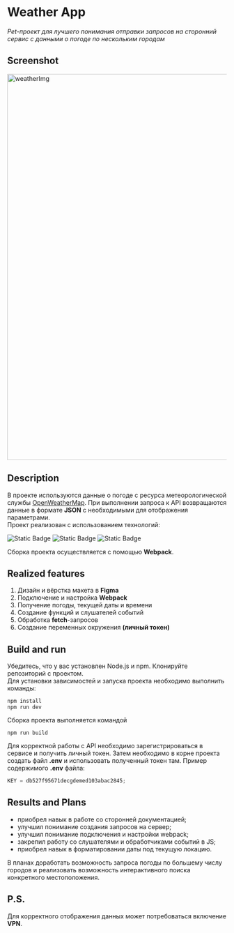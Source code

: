 # Weather App

_Pet-проект для лучшего понимания отправки запросов на сторонний сервис с данными о погоде по нескольким городам_

## Screenshot

<img width="886" alt="weatherImg" src="https://github.com/user-attachments/assets/dfbc4b23-4c7a-4192-b88c-e9ddc7cf8bb8">

## Description

В проекте используются данные о погоде с ресурса метеорологической службы [OpenWeatherMap](https://openweathermap.org/). При выполнении запроса к API возвращаются данные в формате **JSON** с необходимыми для отображения параметрами.\
Проект реализован с использованием технологий:

![Static Badge](https://img.shields.io/badge/html-%23%23E34F26?style=for-the-badge&logo=css3&labelColor=%23E34F26&color=%23121212)
![Static Badge](https://img.shields.io/badge/css-%231572B6?style=for-the-badge&logo=css3&labelColor=%231572B6&color=%23121212)
![Static Badge](https://img.shields.io/badge/javascript-a?style=for-the-badge&logo=javascript&logoColor=black&labelColor=%23F7DF1E&color=%23121212)

Сборка проекта осуществляется с помощью **Webpack**.

## Realized features

1. Дизайн и вёрстка макета в **Figma**
2. Подключение и настройка **Webpack**
3. Получение погоды, текущей даты и времени
4. Создание функций и слушателей событий
5. Обработка **fetch**-запросов
6. Создание переменных окружения **(личный токен)**

## Build and run

Убедитесь, что у вас установлен Node.js и npm. Клонируйте репозиторий с проектом.\
Для установки зависимостей и запуска проекта необходимо выполнить команды:

```
npm install
npm run dev
```

Сборка проекта выполняется командой

```
npm run build
```

Для корректной работы с API необходимо зарегистрироваться в сервисе и получить личный токен. Затем необходимо в корне проекта создать файл **.env** и использовать полученный токен там. Пример содержимого **.env** файла:

```javascript
KEY = db527f95671decgdemed103abac2845;
```

## Results and Plans

- приобрел навык в работе со сторонней документацией;
- улучшил понимание создания запросов на сервер;
- улучшил понимание подключения и настройки webpack;
- закрепил работу со слушателями и обработчиками событий в JS;
- приобрел навык в форматировании даты под текущую локацию.

В планах доработать возможность запроса погоды по большему числу городов и реализовать возможность интерактивного поиска конкретного местоположения.

## P.S.

Для корректного отображения данных может потребоваться включение **VPN**.
